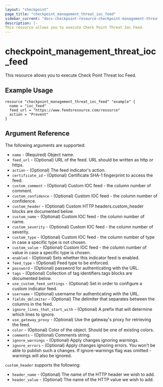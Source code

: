 ```yaml
---
layout: "checkpoint"
page_title: "checkpoint_management_threat_ioc_feed"
sidebar_current: "docs-checkpoint-resource-checkpoint-management-threat-ioc-feed"
description: |-
This resource allows you to execute Check Point Threat Ioc Feed.
---
```


# checkpoint_management_threat_ioc_feed

This resource allows you to execute Check Point Threat Ioc Feed.

## Example Usage


```hcl
resource "checkpoint_management_threat_ioc_feed" "example" {
  name = "ioc_feed"
  feed_url = "https://www.feedsresource.com/resource"
  action = "Prevent"
}
```

## Argument Reference

The following arguments are supported:

* `name` - (Required) Object name. 
* `feed_url` - (Optional) URL of the feed.
URL should be written as http or https. 
* `action` - (Optional) The feed indicator's action. 
* `certificate_id` - (Optional) Certificate SHA-1 fingerprint to access the feed. 
* `custom_comment` - (Optional) Custom IOC feed - the column number of comment. 
* `custom_confidence` - (Optional) Custom IOC feed - the column number of confidence. 
* `custom_header` - (Optional) Custom HTTP headers.custom_header blocks are documented below.
* `custom_name` - (Optional) Custom IOC feed - the column number of name. 
* `custom_severity` - (Optional) Custom IOC feed - the column number of severity. 
* `custom_type` - (Optional) Custom IOC feed - the column number of type in case a specific type is not chosen. 
* `custom_value` - (Optional) Custom IOC feed - the column number of value in case a specific type is chosen. 
* `enabled` - (Optional) Sets whether this indicator feed is enabled. 
* `feed_type` - (Optional) Feed type to be enforced. 
* `password` - (Optional) password for authenticating with the URL. 
* `tags` - (Optional) Collection of tag identifiers.tags blocks are documented below.
* `use_custom_feed_settings` - (Optional) Set in order to configure a custom indicator feed. 
* `username` - (Optional) username for authenticating with the URL. 
* `fields_delimiter` - (Optional) The delimiter that separates between the columns in the feed. 
* `ignore_lines_that_start_with` - (Optional) A prefix that will determine which lines to ignore. 
* `use_gateway_proxy` - (Optional) Use the gateway's proxy for retrieving the feed. 
* `color` - (Optional) Color of the object. Should be one of existing colors. 
* `comments` - (Optional) Comments string. 
* `ignore_warnings` - (Optional) Apply changes ignoring warnings. 
* `ignore_errors` - (Optional) Apply changes ignoring errors. You won't be able to publish such a changes. If ignore-warnings flag was omitted - warnings will also be ignored. 


`custom_header` supports the following:

* `header_name` - (Optional) The name of the HTTP header we wish to add. 
* `header_value` - (Optional) The name of the HTTP value we wish to add. 
